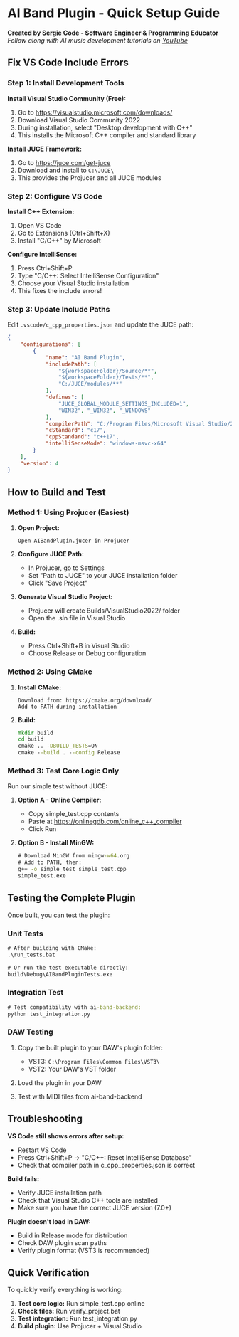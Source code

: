 # AI Band Plugin - Quick Setup Guide

**Created by [Sergie Code](https://github.com/sergiecode) - Software Engineer & Programming Educator**  
*Follow along with AI music development tutorials on [YouTube](https://www.youtube.com/@SergieCode)*

## Fix VS Code Include Errors

### Step 1: Install Development Tools

**Install Visual Studio Community (Free):**
1. Go to https://visualstudio.microsoft.com/downloads/
2. Download Visual Studio Community 2022
3. During installation, select "Desktop development with C++"
4. This installs the Microsoft C++ compiler and standard library

**Install JUCE Framework:**
1. Go to https://juce.com/get-juce
2. Download and install to `C:\JUCE\`
3. This provides the Projucer and all JUCE modules

### Step 2: Configure VS Code

**Install C++ Extension:**
1. Open VS Code
2. Go to Extensions (Ctrl+Shift+X)
3. Install "C/C++" by Microsoft

**Configure IntelliSense:**
1. Press Ctrl+Shift+P
2. Type "C/C++: Select IntelliSense Configuration"
3. Choose your Visual Studio installation
4. This fixes the include errors!

### Step 3: Update Include Paths

Edit `.vscode/c_cpp_properties.json` and update the JUCE path:

```json
{
    "configurations": [
        {
            "name": "AI Band Plugin",
            "includePath": [
                "${workspaceFolder}/Source/**",
                "${workspaceFolder}/Tests/**",
                "C:/JUCE/modules/**"
            ],
            "defines": [
                "JUCE_GLOBAL_MODULE_SETTINGS_INCLUDED=1",
                "WIN32", "_WIN32", "_WINDOWS"
            ],
            "compilerPath": "C:/Program Files/Microsoft Visual Studio/2022/Community/VC/Tools/MSVC/*/bin/Hostx64/x64/cl.exe",
            "cStandard": "c17",
            "cppStandard": "c++17",
            "intelliSenseMode": "windows-msvc-x64"
        }
    ],
    "version": 4
}
```

## How to Build and Test

### Method 1: Using Projucer (Easiest)

1. **Open Project:**
   ```
   Open AIBandPlugin.jucer in Projucer
   ```

2. **Configure JUCE Path:**
   - In Projucer, go to Settings
   - Set "Path to JUCE" to your JUCE installation folder
   - Click "Save Project"

3. **Generate Visual Studio Project:**
   - Projucer will create Builds/VisualStudio2022/ folder
   - Open the .sln file in Visual Studio

4. **Build:**
   - Press Ctrl+Shift+B in Visual Studio
   - Choose Release or Debug configuration

### Method 2: Using CMake

1. **Install CMake:**
   ```
   Download from: https://cmake.org/download/
   Add to PATH during installation
   ```

2. **Build:**
   ```cmd
   mkdir build
   cd build
   cmake .. -DBUILD_TESTS=ON
   cmake --build . --config Release
   ```

### Method 3: Test Core Logic Only

Run our simple test without JUCE:

1. **Option A - Online Compiler:**
   - Copy simple_test.cpp contents
   - Paste at https://onlinegdb.com/online_c++_compiler
   - Click Run

2. **Option B - Install MinGW:**
   ```cmd
   # Download MinGW from mingw-w64.org
   # Add to PATH, then:
   g++ -o simple_test simple_test.cpp
   simple_test.exe
   ```

## Testing the Complete Plugin

Once built, you can test the plugin:

### Unit Tests
```cmd
# After building with CMake:
.\run_tests.bat

# Or run the test executable directly:
build\Debug\AIBandPluginTests.exe
```

### Integration Test
```cmd
# Test compatibility with ai-band-backend:
python test_integration.py
```

### DAW Testing
1. Copy the built plugin to your DAW's plugin folder:
   - VST3: `C:\Program Files\Common Files\VST3\`
   - VST2: Your DAW's VST folder

2. Load the plugin in your DAW

3. Test with MIDI files from ai-band-backend

## Troubleshooting

**VS Code still shows errors after setup:**
- Restart VS Code
- Press Ctrl+Shift+P → "C/C++: Reset IntelliSense Database"
- Check that compiler path in c_cpp_properties.json is correct

**Build fails:**
- Verify JUCE installation path
- Check that Visual Studio C++ tools are installed
- Make sure you have the correct JUCE version (7.0+)

**Plugin doesn't load in DAW:**
- Build in Release mode for distribution
- Check DAW plugin scan paths
- Verify plugin format (VST3 is recommended)

## Quick Verification

To quickly verify everything is working:

1. **Test core logic:** Run simple_test.cpp online
2. **Check files:** Run verify_project.bat
3. **Test integration:** Run test_integration.py
4. **Build plugin:** Use Projucer + Visual Studio
